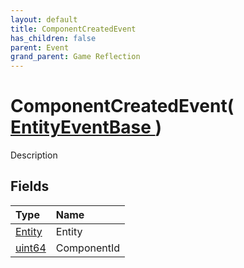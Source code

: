 ```yaml
---
layout: default
title: ComponentCreatedEvent
has_children: false
parent: Event
grand_parent: Game Reflection
---
```

# ComponentCreatedEvent( [ EntityEventBase ](/riftbreaker-wiki/docs/game-reflection/events/entity_event_base/) )
Description 

## Fields

| Type | Name |
|:----------|:--------------|
| [Entity](/riftbreaker-wiki/docs/game-reflection/classes/entity/) | Entity |
| [uint64](/riftbreaker-wiki/docs/game-reflection/components/uint64/) | ComponentId |

